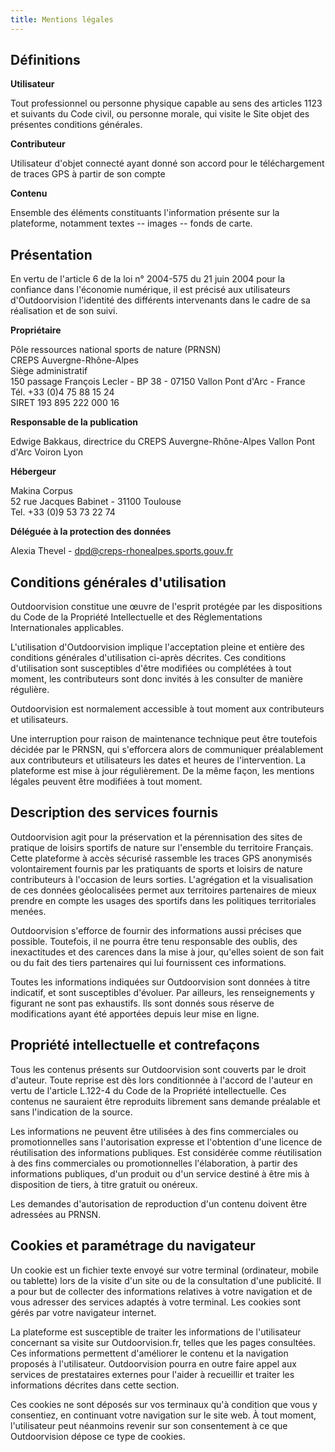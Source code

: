 ```yaml
---
title: Mentions légales
---
```



## Définitions

**Utilisateur**

Tout professionnel ou personne physique capable au sens des articles 1123 et
suivants du Code civil, ou personne morale, qui visite le Site objet des
présentes conditions générales.

**Contributeur**

Utilisateur d'objet connecté ayant donné son accord pour le téléchargement de
traces GPS à partir de son compte

**Contenu**

Ensemble des éléments constituants l'information présente sur la plateforme,
notamment textes -- images -- fonds de carte.

## Présentation

En vertu de l'article 6 de la loi n° 2004-575 du 21 juin 2004 pour la confiance
dans l'économie numérique, il est précisé aux utilisateurs d'Outdoorvision
l'identité des différents intervenants dans le cadre de sa réalisation et de son
suivi.

**Propriétaire**

Pôle ressources national sports de nature (PRNSN)  
CREPS Auvergne-Rhône-Alpes  
Siège administratif  
150 passage François Lecler - BP 38 - 07150 Vallon Pont d'Arc - France  
Tél. +33 (0)4 75 88 15 24  
SIRET 193 895 222 000 16

**Responsable de la publication**

Edwige Bakkaus, directrice du CREPS Auvergne-Rhône-Alpes Vallon Pont d'Arc Voiron Lyon

**Hébergeur**

Makina Corpus  
52 rue Jacques Babinet - 31100 Toulouse  
Tel. +33 (0)9 53 73 22 74

**Déléguée à la protection des données**

Alexia Thevel - dpd@creps-rhonealpes.sports.gouv.fr  

## Conditions générales d'utilisation

Outdoorvision constitue une œuvre de l'esprit protégée par les dispositions du
Code de la Propriété Intellectuelle et des Réglementations Internationales
applicables.

L'utilisation d'Outdoorvision implique l'acceptation pleine et entière des
conditions générales d'utilisation ci-après décrites. Ces conditions
d'utilisation sont susceptibles d'être modifiées ou complétées à tout moment,
les contributeurs sont donc invités à les consulter de manière régulière.

Outdoorvision est normalement accessible à tout moment aux contributeurs et
utilisateurs.

Une interruption pour raison de maintenance technique peut être toutefois
décidée par le PRNSN, qui s'efforcera alors de communiquer préalablement aux
contributeurs et utilisateurs les dates et heures de l'intervention. La
plateforme est mise à jour régulièrement. De la même façon, les mentions légales
peuvent être modifiées à tout moment.

## Description des services fournis

Outdoorvision agit pour la préservation et la pérennisation des sites de
pratique de loisirs sportifs de nature sur l'ensemble du territoire Français.
Cette plateforme à accès sécurisé rassemble les traces GPS anonymisés
volontairement fournis par les pratiquants de sports et loisirs de nature contributeurs à l'occasion de
leurs sorties. L'agrégation et la visualisation de ces données géolocalisées
permet aux territoires partenaires de mieux prendre en compte les usages des
sportifs dans les politiques territoriales menées.

Outdoorvision s'efforce de fournir des informations aussi précises que possible.
Toutefois, il ne pourra être tenu responsable des oublis, des inexactitudes et
des carences dans la mise à jour, qu'elles soient de son fait ou du fait des
tiers partenaires qui lui fournissent ces informations.

Toutes les informations indiquées sur Outdoorvision sont données à titre
indicatif, et sont susceptibles d'évoluer. Par ailleurs, les renseignements y
figurant ne sont pas exhaustifs. Ils sont donnés sous réserve de modifications
ayant été apportées depuis leur mise en ligne.

## Propriété intellectuelle et contrefaçons

Tous les contenus présents sur Outdoorvision sont couverts par le droit
d'auteur. Toute reprise est dès lors conditionnée à l'accord de l'auteur en
vertu de l'article L.122-4 du Code de la Propriété intellectuelle. Ces contenus
ne sauraient être reproduits librement sans demande préalable et sans
l'indication de la source.

Les informations ne peuvent être utilisées à des fins commerciales ou
promotionnelles sans l'autorisation expresse et l'obtention d'une licence de
réutilisation des informations publiques. Est considérée comme réutilisation à
des fins commerciales ou promotionnelles l'élaboration, à partir des
informations publiques, d'un produit ou d'un service destiné à être mis à
disposition de tiers, à titre gratuit ou onéreux.

Les demandes d'autorisation de reproduction d'un contenu doivent être adressées
au PRNSN.

## Cookies et paramétrage du navigateur

Un cookie est un fichier texte envoyé sur votre terminal (ordinateur, mobile ou
tablette) lors de la visite d'un site ou de la consultation d'une publicité. Il
a pour but de collecter des informations relatives à votre navigation et de vous
adresser des services adaptés à votre terminal. Les cookies sont gérés par votre
navigateur internet.

La plateforme est susceptible de traiter les informations de l'utilisateur
concernant sa visite sur Outdoorvision.fr, telles que les pages consultées. Ces
informations permettent d'améliorer le contenu et la navigation proposés à
l'utilisateur. Outdoorvision pourra en outre faire appel aux services de
prestataires externes pour l'aider à recueillir et traiter les informations
décrites dans cette section.

Ces cookies ne sont déposés sur vos terminaux qu'à condition que vous y
consentiez, en continuant votre navigation sur le site web. À tout moment,
l'utilisateur peut néanmoins revenir sur son consentement à ce que Outdoorvision
dépose ce type de cookies.
